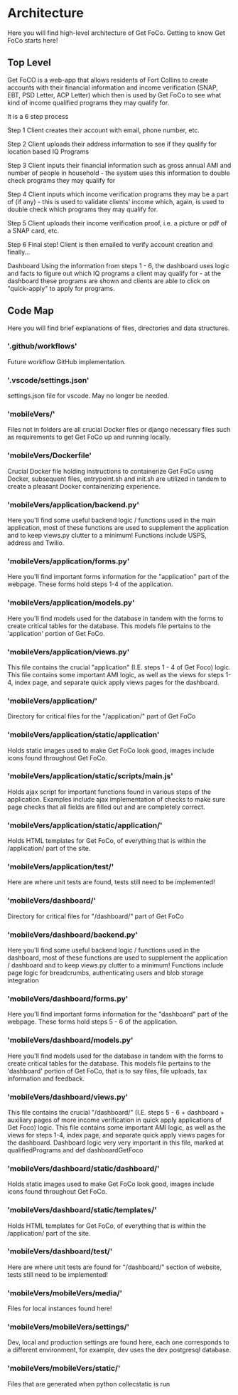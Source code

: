 # Architecture

Here you will find high-level architecture of Get FoCo.
Getting to know Get FoCo starts here!

## Top Level

Get FoCO is a web-app that allows residents of Fort Collins to create accounts with their financial information and income verification (SNAP, EBT, PSD Letter, ACP Letter) which then is used by Get FoCo to see what kind of income qualified programs they may qualify for.

It is a 6 step process

Step 1
Client creates their account with email, phone number, etc.

Step 2
Client uploads their address information to see if they qualify for location based IQ Programs

Step 3
Client inputs their financial information such as gross annual AMI and number of people in household - the system uses this information to double check programs they may qualify for

Step 4
Client inputs which income verification programs they may be a part of (if any) - this is used to validate clients' income which, again, is used to double check which programs they may qualify for.

Step 5
Client uploads their income verification proof, i.e. a picture or pdf of a SNAP card, etc.

Step 6
Final step! Client is then emailed to verify account creation and finally...

Dashboard
Using the information from steps 1 - 6, the dashboard uses logic and facts to figure out which IQ programs a client may qualify for - at the dashboard these programs are shown and clients are able to click on "quick-apply" to apply for programs.

## Code Map
Here you will find brief explanations of files, directories and data structures.

### '.github/workflows'
Future workflow GitHub implementation.

### '.vscode/settings.json'
settings.json file for vscode. May no longer be needed.

### 'mobileVers/'
Files not in folders are all crucial Docker files or django necessary files such as requirements to get Get FoCo up and running locally.

### 'mobileVers/Dockerfile'
Crucial Docker file holding instructions to containerize Get FoCo using Docker, subsequent files, entrypoint.sh and init.sh are utilized in tandem to create a pleasant Docker containerizing experience.

### 'mobileVers/application/backend.py'
Here you'll find some useful backend logic / functions used in the main application, most of these functions are used to 
supplement the application and to keep views.py clutter to a minimum! Functions include USPS, address and Twilio.

### 'mobileVers/application/forms.py'
Here you'll find important forms information for the "application" part of the webpage. These forms hold steps 1-4 of the application.

### 'mobileVers/application/models.py'
Here you'll find models used for the database in tandem with the forms to create critical tables for the database. This models file pertains to the 'application' portion of Get FoCo.

### 'mobileVers/application/views.py'
This file contains the crucial "application" (I.E. steps 1 - 4 of Get Foco) logic. This file contains some important AMI logic, as well as the views for steps 1-4, index page, and separate quick apply views pages for the dashboard.

### 'mobileVers/application/'
Directory for critical files for the "/application/" part of Get FoCo

### 'mobileVers/application/static/application'
Holds static images used to make Get FoCo look good, images include icons found throughout Get FoCo.

### 'mobileVers/application/static/scripts/main.js'
Holds ajax script for important functions found in various steps of the application. Examples include ajax implementation of checks to make sure page checks that all fields are filled out and are completely correct. 

### 'mobileVers/application/static/application/'
Holds HTML templates for Get FoCo, of everything that is within the /application/ part of the site. 

### 'mobileVers/application/test/'
Here are where unit tests are found, tests still need to be implemented!

### 'mobileVers/dashboard/'
Directory for critical files for "/dashboard/" part of Get FoCo

### 'mobileVers/dashboard/backend.py'
Here you'll find some useful backend logic / functions used in the dashboard, most of these functions are used to 
supplement the application / dashboard and to keep views.py clutter to a minimum! Functions include page logic for breadcrumbs, authenticating users and blob storage integration

### 'mobileVers/dashboard/forms.py'
Here you'll find important forms information for the "dashboard" part of the webpage. These forms hold steps 5 - 6 of the application.

### 'mobileVers/dashboard/models.py'
Here you'll find models used for the database in tandem with the forms to create critical tables for the database. This models file pertains to the 'dashboard' portion of Get FoCo, that is to say files, file uploads, tax information and feedback.

### 'mobileVers/dashboard/views.py'
This file contains the crucial "/dashboard/" (I.E. steps 5 - 6 + dashboard + auxiliary pages of more income verification in quick apply applications of Get Foco) logic. This file contains some important AMI logic, as well as the views for steps 1-4, index page, and separate quick apply views pages for the dashboard. Dashboard logic very very important in this file, marked at qualifiedPrograms and def dashboardGetFoco

### 'mobileVers/dashboard/static/dashboard/'
Holds static images used to make Get FoCo look good, images include icons found throughout Get FoCo.

### 'mobileVers/dashboard/static/templates/'
Holds HTML templates for Get FoCo, of everything that is within the /application/ part of the site. 

### 'mobileVers/dashboard/test/'
Here are where unit tests are found for "/dashboard/" section of website, tests still need to be implemented!

### 'mobileVers/mobileVers/media/'
Files for local instances found here!

### 'mobileVers/mobileVers/settings/'
Dev, local and production settings are found here, each one corresponds to a different environment, for example, dev uses the dev postgresql database.

### 'mobileVers/mobileVers/static/'
Files that are generated when python collecstatic is run

